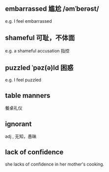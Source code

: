 
## embarrassed 尴尬 /əmˈberəst/ 
e.g. I feel embarrassed  
## shameful 可耻，不体面
e.g. a shameful accusation 指控
## puzzled ˈpəz(ə)ld  困惑

e.g. I feel puzzled

## table manners 
餐桌礼仪

## ignorant

adj , 无知，愚昧

## lack of confidence

she lacks of confidence in her mother's cooking.